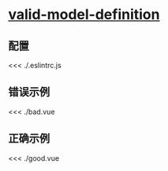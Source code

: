 # [valid-model-definition](https://eslint.vuejs.org/rules/valid-model-definition.html)

## 配置

<<< ./.eslintrc.js

## 错误示例

<<< ./bad.vue

## 正确示例

<<< ./good.vue

